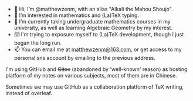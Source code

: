 - 👋 Hi, I’m @matthewzenm, with an alias "Alkali the Mahou Shoujo".
- 👀 I’m interested in mathematics and (La)TeX typing.
- 🌱 I’m currently taking undergraduate mathematics courses in my university, as well as learning Algebraic Geometry by my interest.
- ⌨️ I'm trying to exposure myself to (La)TeX development, though I just began the long run.
- 📫 You can email me at matthewzenm@163.com, or get access to my personal sns account by emailing to the previous address.

I'm using GitHub and ~~Gitee~~ (abandoned by 'well-known' reason) as hosting platform of my notes on various subjects,
most of them are in Chinese.

Sometimes we may use GitHub as a collaboration platform of TeX writing, instead of overleaf.

<!---
matthewzenm/matthewzenm is a ✨ special ✨ repository because its `README.md` (this file) appears on your GitHub profile.
You can click the Preview link to take a look at your changes.
--->
